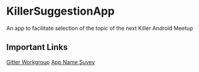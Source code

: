 # KillerSuggestionApp
An app to facilitate selection of the topic of the next Killer Android Meetup

## Important Links
[Gitter Workgroup](https://gitter.im/KillerSuggestionApp/Lobby)
[App Name Suvey](https://docs.google.com/forms/d/e/1FAIpQLScGxQAMZrgC6eZPpzX-22Fza5OkHLqAcuFKU7BrocthLkoDoA/viewform?c=0&w=1)

